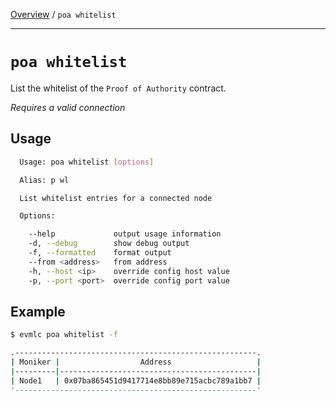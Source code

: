 [Overview](README.md) / `poa whitelist`

---

# `poa whitelist`

List the whitelist of the `Proof of Authority` contract.

_*Requires a valid connection*_

## Usage

```bash
  Usage: poa whitelist [options]

  Alias: p wl

  List whitelist entries for a connected node

  Options:

    --help             output usage information
    -d, --debug        show debug output
    -f, --formatted    format output
    --from <address>   from address
    -h, --host <ip>    override config host value
    -p, --port <port>  override config port value
```

## Example

```bash
$ evmlc poa whitelist -f

.------------------------------------------------------.
| Moniker |                  Address                   |
|---------|--------------------------------------------|
| Node1   | 0x07ba865451d9417714e8bb89e715acbc789a1bb7 |
'------------------------------------------------------'

```
